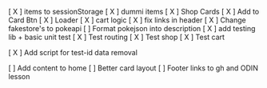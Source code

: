 [ X ] items to sessionStorage
[ X ] dummi items
[ X ] Shop Cards
[ X ] Add to Card Btn
[ X ] Loader
[ X ] cart logic
[ X ] fix links in header
[ X ] Change fakestore's to pokeapi
[  ] Format pokejson into description
[ X ] add testing lib + basic unit test
[ X ] Test routing
[ X ] Test shop
[ X ] Test cart 


[ X ] Add script for test-id data removal

[  ] Add content to home
[  ] Better card layout
[  ] Footer links to gh and ODIN lesson